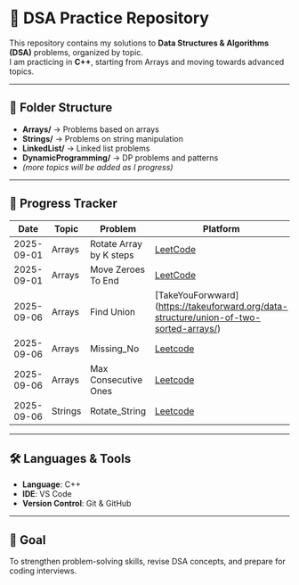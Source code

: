 # 📝 DSA Practice Repository

This repository contains my solutions to **Data Structures & Algorithms (DSA)** problems, organized by topic.  
I am practicing in **C++**, starting from Arrays and moving towards advanced topics.  

---

## 📂 Folder Structure
- **Arrays/** → Problems based on arrays  
- **Strings/** → Problems on string manipulation  
- **LinkedList/** → Linked list problems  
- **DynamicProgramming/** → DP problems and patterns  
- *(more topics will be added as I progress)*  

---

## 🚀 Progress Tracker
| Date       | Topic   | Problem | Platform | Solution |
|------------|---------|---------|----------|----------|
| 2025-09-01| Arrays  | Rotate Array by K steps | [LeetCode](https://leetcode.com/problems/rotate-array/) | [Reverse technique]  [Code](./arrays/Rotate_Array) |
|2025-09-01|  Arrays  | Move Zeroes To End      | [LeetCode](https://leetcode.com/problems/move-zeroes/) |[Two Pointers] [code](./arrays/Move_Zeroes_To_End)|
|2025-09-06|  Arrays  | Find Union |[TakeYouForwward] (https://takeuforward.org/data-structure/union-of-two-sorted-arrays/) |[Using Loops] [Code](./arrays/Find_the_Union)|
|2025-09-06|  Arrays  | Missing_No|[Leetcode](https://leetcode.com/problems/missing-number/) | [DifferenceOFSum] [Code](./arrays/Missing_No)|
|2025-09-06|  Arrays  | Max Consecutive Ones| [Leetcode](https://leetcode.com/problems/max-consecutive-ones/)|[UsingMaxCount] [Code](./arrays/Max_Consecutive_Ones)|
|2025-09-06|  Strings | Rotate_String| [Leetcode](https://leetcode.com/problems/rotate-string/)|[UsingRotation] [code](./strings/Rotate_String)
---


## 🛠️ Languages & Tools
- **Language**: C++  
- **IDE**: VS Code  
- **Version Control**: Git & GitHub  

---

## 🎯 Goal
To strengthen problem-solving skills, revise DSA concepts, and prepare for coding interviews.  

